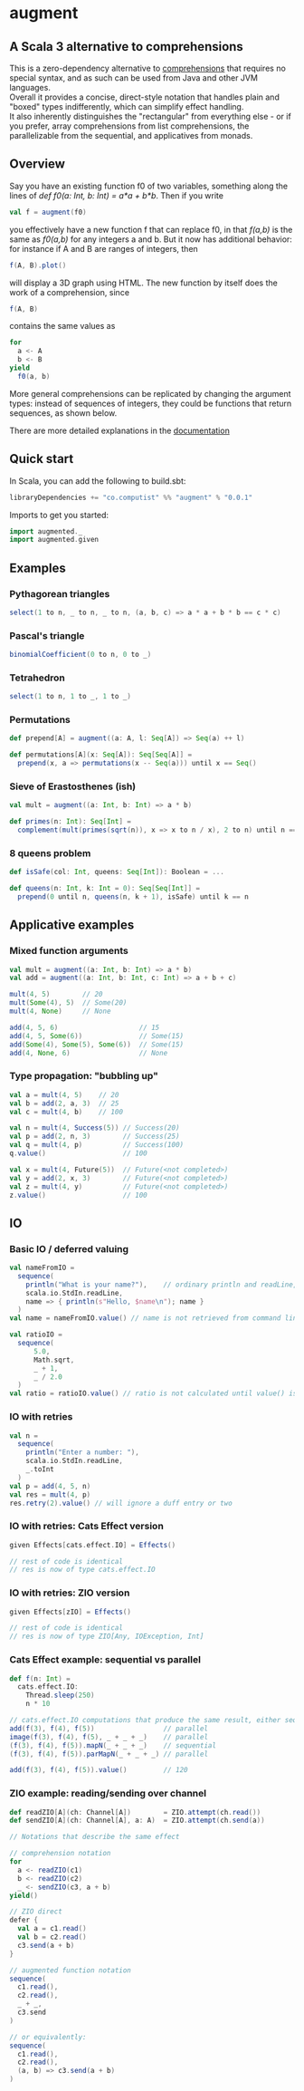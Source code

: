 # augment

## A Scala 3 alternative to comprehensions




This is a zero-dependency alternative to [comprehensions](https://en.wikipedia.org/wiki/List_comprehension) that requires no special syntax, and as such can be used from Java and other JVM languages.\
Overall it provides a concise, direct-style notation that handles plain and "boxed" types indifferently, which can simplify effect handling.\
It also inherently distinguishes the "rectangular" from everything else - or if you prefer, array comprehensions from list comprehensions, the parallelizable from the sequential, and applicatives from monads.

## Overview

Say you have an existing function f0 of two variables, something along the lines of *def f0(a: Int, b: Int) = a\*a + b\*b*. Then if you write
```scala
val f = augment(f0)
```
	
you effectively have a new function f that can replace f0, in that *f(a,b)* is the same as *f0(a,b)* for any integers a and b.  But it now has additional behavior: for instance if A and B are ranges of integers, then
```scala
f(A, B).plot()
```

will display a 3D graph using HTML.  The new function by itself does the work of a comprehension, since
```scala
f(A, B)
```
contains the same values as
```scala
for
  a <- A
  b <- B
yield
  f0(a, b)
```

More general comprehensions can be replicated by changing the argument types: instead of sequences of integers, they could be functions that return sequences, as shown below.

There are more detailed explanations in the [documentation](http://computist.co/augment.html)

## Quick start

In Scala, you can add the following to build.sbt:
```scala
libraryDependencies += "co.computist" %% "augment" % "0.0.1"
```

Imports to get you started:
```scala
import augmented._
import augmented.given
```

## Examples

### Pythagorean triangles

```scala
select(1 to n, _ to n, _ to n, (a, b, c) => a * a + b * b == c * c)
```

### Pascal's triangle

```scala
binomialCoefficient(0 to n, 0 to _)
```

### Tetrahedron

```scala
select(1 to n, 1 to _, 1 to _)
```


### Permutations

```scala
def prepend[A] = augment((a: A, l: Seq[A]) => Seq(a) ++ l)

def permutations[A](x: Seq[A]): Seq[Seq[A]] =
  prepend(x, a => permutations(x -- Seq(a))) until x == Seq()
```


### Sieve of Erastosthenes (ish)

```scala
val mult = augment((a: Int, b: Int) => a * b)

def primes(n: Int): Seq[Int] =
  complement(mult(primes(sqrt(n)), x => x to n / x), 2 to n) until n == 1
```

### 8 queens problem

```scala
def isSafe(col: Int, queens: Seq[Int]): Boolean = ...

def queens(n: Int, k: Int = 0): Seq[Seq[Int]] =
  prepend(0 until n, queens(n, k + 1), isSafe) until k == n
```

## Applicative examples

### Mixed function arguments
```scala
val mult = augment((a: Int, b: Int) => a * b)
val add = augment((a: Int, b: Int, c: Int) => a + b + c)

mult(4, 5)        // 20
mult(Some(4), 5)  // Some(20)
mult(4, None)     // None

add(4, 5, 6)                    // 15
add(4, 5, Some(6))              // Some(15)
add(Some(4), Some(5), Some(6))  // Some(15)
add(4, None, 6)                 // None
```

### Type propagation: "bubbling up"
```scala
val a = mult(4, 5)    // 20
val b = add(2, a, 3)  // 25
val c = mult(4, b)    // 100

val n = mult(4, Success(5)) // Success(20)
val p = add(2, n, 3)        // Success(25)
val q = mult(4, p)          // Success(100)
q.value()                   // 100

val x = mult(4, Future(5))  // Future(<not completed>)
val y = add(2, x, 3)        // Future(<not completed>)
val z = mult(4, y)          // Future(<not completed>)
z.value()                   // 100
```

## IO

### Basic IO / deferred valuing
```scala
val nameFromIO =
  sequence(
    println("What is your name?"),    // ordinary println and readLine, not "lifted" versions
    scala.io.StdIn.readLine,
    name => { println(s"Hello, $name\n"); name }
  )
val name = nameFromIO.value() // name is not retrieved from command line until value() is called

val ratioIO =
  sequence(
      5.0,
      Math.sqrt,
      _ + 1,
      _ / 2.0
  )
val ratio = ratioIO.value() // ratio is not calculated until value() is called 
```

### IO with retries
```scala
val n = 
  sequence(
    println("Enter a number: "),
    scala.io.StdIn.readLine,
    _.toInt
  )
val p = add(4, 5, n)
val res = mult(4, p)
res.retry(2).value() // will ignore a duff entry or two
```

### IO with retries: Cats Effect version
```scala
given Effects[cats.effect.IO] = Effects()

// rest of code is identical
// res is now of type cats.effect.IO
```

### IO with retries: ZIO version
```scala
given Effects[zIO] = Effects()

// rest of code is identical
// res is now of type ZIO[Any, IOException, Int]
```

### Cats Effect example: sequential vs parallel
```scala
def f(n: Int) =
  cats.effect.IO:
    Thread.sleep(250)
    n * 10

// cats.effect.IO computations that produce the same result, either sequentially or in parallel
add(f(3), f(4), f(5))                 // parallel
image(f(3), f(4), f(5), _ + _ + _)    // parallel
(f(3), f(4), f(5)).mapN(_ + _ + _)    // sequential
(f(3), f(4), f(5)).parMapN(_ + _ + _) // parallel

add(f(3), f(4), f(5)).value()         // 120
```

### ZIO example: reading/sending over channel
```scala
def readZIO[A](ch: Channel[A])        = ZIO.attempt(ch.read())
def sendZIO[A](ch: Channel[A], a: A)  = ZIO.attempt(ch.send(a))

// Notations that describe the same effect

// comprehension notation
for
  a <- readZIO(c1)
  b <- readZIO(c2)
  _ <- sendZIO(c3, a + b)
yield()

// ZIO direct
defer {
  val a = c1.read()
  val b = c2.read()
  c3.send(a + b)
}

// augmented function notation
sequence(
  c1.read(),
  c2.read(),
  _ + _,
  c3.send
)

// or equivalently:
sequence(
  c1.read(),
  c2.read(),
  (a, b) => c3.send(a + b)
)
```




